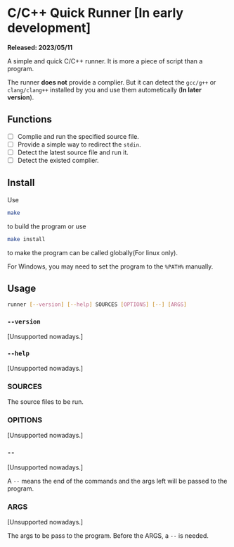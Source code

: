 # C/C++ Quick Runner [In early development]

**Released: 2023/05/11**

A simple and quick C/C++ runner. It is more a piece of script than a program.

The runner **does not** provide a complier. But it can detect the `gcc/g++` or `clang/clang++` installed by you and use them autometically (**In later version**).

## Functions

- [ ] Complie and run the specified source file.
- [ ] Provide a simple way to redirect the `stdin`.
- [ ] Detect the latest source file and run it.
- [ ] Detect the existed complier.

## Install

Use

``` bash
make
```

to build the program or use

``` bash
make install
```

to make the program can be called globally(For linux only).

For Windows, you may need to set the program to the `%PATH%` manually.

## Usage

``` bash
runner [--version] [--help] SOURCES [OPTIONS] [--] [ARGS]
```

### `--version`

[Unsupported nowadays.]

### `--help`

[Unsupported nowadays.]

### SOURCES

The source files to be run.

### OPITIONS

[Unsupported nowadays.]

### `--`

[Unsupported nowadays.]

A `--` means the end of the commands and the args left will be passed to the program.

### ARGS

[Unsupported nowadays.]

The args to be pass to the program. Before the ARGS, a `--` is needed.
